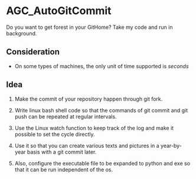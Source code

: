 # AGC_AutoGitCommit
Do you want to get forest in your GitHome? Take my code and run in background.

## Consideration
* On some types of machines, the only unit of time supported is *seconds*

## Idea
1. Make the commit of your repository happen through git fork.

2. Write linux bash shell code so that the commands of git commit and git push can be repeated at regular intervals.

3. Use the Linux watch function to keep track of the log and make it possible to set the cycle directly.

4. Use it so that you can create various texts and pictures in a year-by-year basis with a git commit later.

5. Also, configure the executable file to be expanded to python and exe so that it can be run independent of the os.
